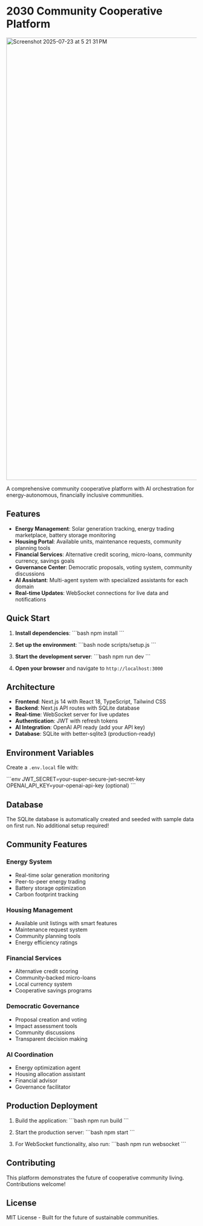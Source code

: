 # 2030 Community Cooperative Platform
<img width="1178" height="1170" alt="Screenshot 2025-07-23 at 5 21 31 PM" src="https://github.com/user-attachments/assets/70980302-4b83-4c71-8eee-34f4b7ab6d73" />

A comprehensive community cooperative platform with AI orchestration for energy-autonomous, financially inclusive communities.

## Features

- **Energy Management**: Solar generation tracking, energy trading marketplace, battery storage monitoring
- **Housing Portal**: Available units, maintenance requests, community planning tools
- **Financial Services**: Alternative credit scoring, micro-loans, community currency, savings goals
- **Governance Center**: Democratic proposals, voting system, community discussions
- **AI Assistant**: Multi-agent system with specialized assistants for each domain
- **Real-time Updates**: WebSocket connections for live data and notifications

## Quick Start

1. **Install dependencies**:
   \`\`\`bash
   npm install
   \`\`\`

2. **Set up the environment**:
   \`\`\`bash
   node scripts/setup.js
   \`\`\`

3. **Start the development server**:
   \`\`\`bash
   npm run dev
   \`\`\`

4. **Open your browser** and navigate to `http://localhost:3000`

## Architecture

- **Frontend**: Next.js 14 with React 18, TypeScript, Tailwind CSS
- **Backend**: Next.js API routes with SQLite database
- **Real-time**: WebSocket server for live updates
- **Authentication**: JWT with refresh tokens
- **AI Integration**: OpenAI API ready (add your API key)
- **Database**: SQLite with better-sqlite3 (production-ready)

## Environment Variables

Create a `.env.local` file with:

\`\`\`env
JWT_SECRET=your-super-secure-jwt-secret-key
OPENAI_API_KEY=your-openai-api-key (optional)
\`\`\`

## Database

The SQLite database is automatically created and seeded with sample data on first run. No additional setup required!

## Community Features

### Energy System
- Real-time solar generation monitoring
- Peer-to-peer energy trading
- Battery storage optimization
- Carbon footprint tracking

### Housing Management
- Available unit listings with smart features
- Maintenance request system
- Community planning tools
- Energy efficiency ratings

### Financial Services
- Alternative credit scoring
- Community-backed micro-loans
- Local currency system
- Cooperative savings programs

### Democratic Governance
- Proposal creation and voting
- Impact assessment tools
- Community discussions
- Transparent decision making

### AI Coordination
- Energy optimization agent
- Housing allocation assistant
- Financial advisor
- Governance facilitator

## Production Deployment

1. Build the application:
   \`\`\`bash
   npm run build
   \`\`\`

2. Start the production server:
   \`\`\`bash
   npm start
   \`\`\`

3. For WebSocket functionality, also run:
   \`\`\`bash
   npm run websocket
   \`\`\`

## Contributing

This platform demonstrates the future of cooperative community living. Contributions welcome!

## License

MIT License - Built for the future of sustainable communities.
